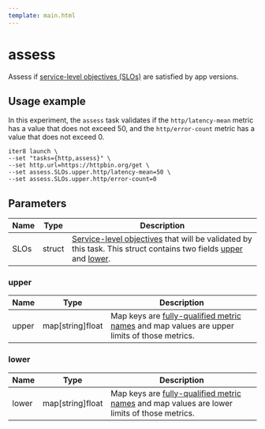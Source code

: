 ```yaml
---
template: main.html
---
```


# assess

Assess if [service-level objectives (SLOs)](../../getting-started/concepts.md#service-level-objectives) are satisfied by app versions.

## Usage example
In this experiment, the `assess` task validates if the `http/latency-mean` metric has a value that does not exceed 50, and the `http/error-count` metric has a value that does not exceed 0.
```
iter8 launch \
--set "tasks={http,assess}" \
--set http.url=https://httpbin.org/get \
--set assess.SLOs.upper.http/latency-mean=50 \
--set assess.SLOs.upper.http/error-count=0
```

## Parameters

| Name | Type | Description |
| ---- | ---- | ----------- |
| SLOs  | struct | [Service-level objectives](../../getting-started/concepts.md#service-level-objectives) that will be validated by this task. This struct contains two fields [upper](#upper) and [lower](#lower). |

### upper

| Name | Type | Description |
| ---- | ---- | ----------- |
| upper  | map[string]float | Map keys are [fully-qualified metric names](../topics/metrics.md#fully-qualified-names) and map values are upper limits of those metrics.  |


### lower

| Name | Type | Description |
| ---- | ---- | ----------- |
| lower  | map[string]float | Map keys are [fully-qualified metric names](../topics/metrics.md#fully-qualified-names) and map values are lower limits of those metrics.  |

